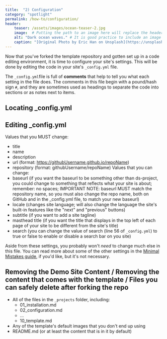 ```yaml
---
title:  "2) Configuration"
category: "spotlight"
permalink: /how-to/configuration/
header:
    teaser: /assets/images/ocean-teaser-2.jpg 
    image:  # Putting the path to an image here will replace the header image.
    alt: "Dark ocean waves." # It is good practice to include an image desription as alt text.
    caption: "[Original Photo by Eric Han on Unsplash](https://unsplash.com/@madeyes)" # Put a caption for your image here. It will display in the bottom right corner of the image.
---
```


Now that you've forked the template repository and gotten set up in a code editing environment, it is time to configure your site's settings. This will be done by editing the code in your site's `_config.yml` file.

The `_config.yml`file is full of **comments** that help to tell you what each setting in the file does. The comments in this file begin with a pound/hash sign `#`, and they are sometimes used as headings to separate the code into sections or as notes next to items.

## Locating _config.yml

## Editing _config.yml
Values that you MUST change:
- title
- name
- description
- url (format: https://githubUsername.github.io/repoName)
- repository (format: githubUsername/repoName)
Values that you can change:
- baseurl (if you want the baseurl to be something other than ds-project, you could change to something that reflects what your site is about; remember: no spaces; IMPORTANT NOTE: baseurl MUST match the repository name, so you must also change the repo name, both on GitHub and in the _config.yml file, to match your new baseurl)
- locale (changes site language; will also change the language the site's built-in features like the "next" and "previous" buttons)
- subtitle (if you want to add a site tagline)
- masthead title (if you want the title that displays in the top left of each page of your site to be different from the site's title)
- search (you can change the value of search (line 56 of `_config.yml`) to true or false to enable or disable a search bar on you site)

Aside from these settings, you probably won't *need* to change much else in this file. You can read more about some of the other settings in the [Minimal Mistakes guide](https://mmistakes.github.io/minimal-mistakes/docs/configuration/), if you'd like, but it's not necessary.

## Removing the Demo Site Content / Removing the content that comes with the template / Files you can safely delete after forking the repo

- All of the files in the `_projects` folder, including:
    - 01_installation.md
    - 02_configuration.md
    - ...
    - 10_template.md
- Any of the template's default images that you don't end up using
- README.md (or at least the content that is in it by default)

